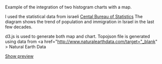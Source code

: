 Example of the integration of two histogram charts with a map.

I used the statistical data from israeli 
<a href="http://www1.cbs.gov.il/reader/?MIval=cw_usr_view_Folder&ID=141" target="_blank" >Cental Bureau of Statistics</a>
The diagram shows the trend of population and immigration in Israel in the last few decades.

d3.js is used to generate both map and chart.
Topojson file is generated using data from  <a href="http://www.naturalearthdata.com/target="_blank" >  Natural Earth Data</a>

<a href="https://rawgit.com/pafavero/???????????" target="_blank" >Show preview</a>